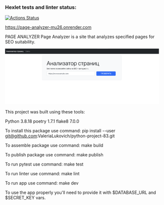 ### Hexlet tests and linter status:
[![Actions Status](https://github.com/ValeriaLukovich/python-project-83/actions/workflows/hexlet-check.yml/badge.svg)](https://github.com/ValeriaLukovich/python-project-83/actions)


https://page-analyzer-mu26.onrender.com


PAGE ANALYZER
Page Analyzer is a site that analyzes specified pages for SEO suitability.

![Alt text](<Screenshot 2024-02-13 at 17.21.27.png>)

This project was built using these tools:

Python 3.8.18
poetry 1.7.1
flake8 7.0.0

To install this package use command: pip install --user git@github.com:ValeriaLukovich/python-project-83.git

To assemble package use command: make build

To publish package use command: make publish

To run pytest use command: make test

To run linter use command: make lint

To run app use command: make dev

To use the app properly you'll need to provide it with $DATABASE_URL and $SECRET_KEY vars.